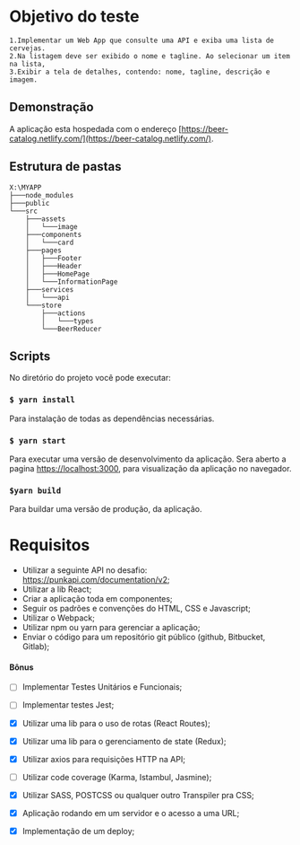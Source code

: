 # Objetivo do teste

    1.Implementar um Web App que consulte uma API e exiba uma lista de cervejas. 
    2.Na listagem deve ser exibido o nome e tagline. Ao selecionar um item na lista, 
    3.Exibir a tela de detalhes, contendo: nome, tagline, descrição e imagem.

## Demonstração
A aplicação esta hospedada com o endereço [https://beer-catalog.netlify.com/](https://beer-catalog.netlify.com/).

## Estrutura de pastas

```
X:\MYAPP
├───node_modules
├───public
└───src
    ├───assets
    │   └───image
    ├───components
    │   └───card
    ├───pages
    │   ├───Footer
    │   ├───Header
    │   ├───HomePage
    │   └───InformationPage
    ├───services
    │   └───api
    └───store
        ├───actions
        │   └───types
        └───BeerReducer
```

## Scripts
No diretório do projeto você pode executar:

### ``$ yarn install``
Para instalação de todas as dependências necessárias.

### `$ yarn start`
Para executar uma versão de desenvolvimento da aplicação.
Sera aberto a pagina [https://localhost:3000](https://localhost:3000), para visualização da aplicação no navegador.

### `$yarn build`
Para buildar uma versão de produção, da aplicação. 

# Requisitos

- Utilizar a seguinte API no desafio: https://punkapi.com/documentation/v2;
- Utilizar a lib React;
- Criar a aplicação toda em componentes;
- Seguir os padrões e convenções do HTML, CSS e Javascript;
- Utilizar o Webpack;
- Utilizar npm ou yarn para gerenciar a aplicação;
- Enviar o código para um repositório git público (github, Bitbucket, Gitlab);

#### Bônus
- [ ] Implementar Testes Unitários e Funcionais;
- [ ] Implementar testes Jest;
- [x] Utilizar uma lib para o uso de rotas (React Routes);
- [x] Utilizar uma lib para o gerenciamento de state (Redux);
- [x] Utilizar axios para requisições HTTP na API;
- [ ] Utilizar code coverage (Karma, Istambul, Jasmine);
- [x] Utilizar SASS, POSTCSS ou qualquer outro Transpiler pra CSS;
- [x] Aplicação rodando em um servidor e o acesso a uma URL;
- [x] Implementação de um deploy;

